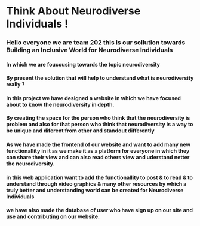 # Think About  Neurodiverse Individuals !
<h3>Hello everyone we are team 202 this is our sollution towards Building an Inclusive World for Neurodiverse Individuals </h3>
<h4>In which we are foucousing towards the topic neurodiversity </h4>
<h4>By present the solution that will help to understand what is neurodiversity really ?</h4>
<h4>In this project we have designed a website in which we have focused about to know the neurodiversity in depth.</h4>
<h4>By creating the space for the person who think that the neurodiversity is problem and also for that person who think that neurodiversity is a way to be unique and diferent from other and standout differently</h4>
<h4>As we have made the frontend of our website and want to add many new functionallity in it as we make it as a platform for everyone in which they can share their view and can also read others view and uderstand netter the neurodiversity.</h4>
<h4>in this web application want to add the functionallity to post & to read  & to understand through video graphics & many other resources by which a truly better and understanding world can be created for Neurodiverse Individuals </h4>
<h4>we have also made the database of user who have sign up on our site and use and contributing on our website.</h4>
